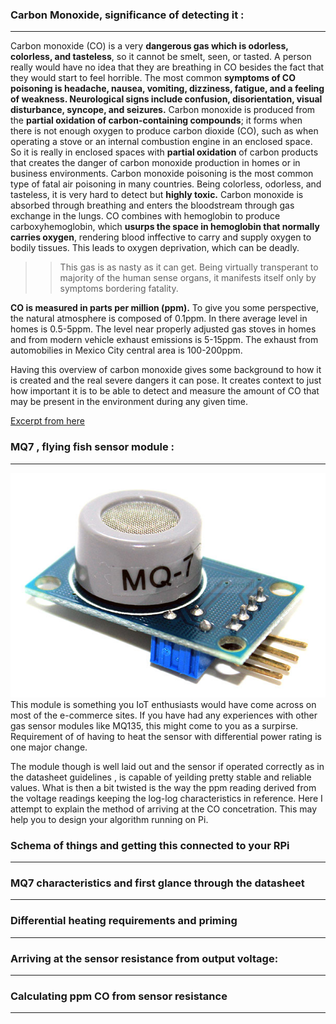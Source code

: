 ### Carbon Monoxide, significance of detecting it :
****

Carbon monoxide (CO) is a very __dangerous gas which is odorless, colorless, and tasteless__, so it cannot be smelt, seen, or tasted. A person really would have no idea that they are breathing in CO besides the fact that they would start to feel horrible. The most common __symptoms of CO poisoning is headache, nausea, vomiting, dizziness, fatigue, and a feeling of weakness. Neurological signs include confusion, disorientation, visual disturbance, syncope, and seizures.__
Carbon monoxide is produced from the __partial oxidation of carbon-containing compounds__; it forms when there is not enough oxygen to produce carbon dioxide (CO), such as when operating a stove or an internal combustion engine in an enclosed space. So it is really in enclosed spaces with __partial oxidation__ of carbon products that creates the danger of carbon monoxide production in homes or in business environments.
Carbon monoxide poisoning is the most common type of fatal air poisoning in many countries. Being colorless, odorless, and tasteless, it is very hard to detect but __highly toxic.__ Carbon monoxide is absorbed through breathing and enters the bloodstream through gas exchange in the lungs. CO combines with hemoglobin to produce carboxyhemoglobin, which __usurps the space in hemoglobin that normally carries oxygen__, rendering blood inffective to carry and supply oxygen to bodily tissues. This leads to oxygen deprivation, which can be deadly.

>> This gas is as nasty  as it can get. Being virtually transperant to majority of the human sense organs, it manifests itself only by symptoms bordering fatality.

__CO is measured in parts per million (ppm).__ To give you some perspective, the natural atmosphere is composed of 0.1ppm. In there average level in homes is 0.5-5ppm. The level near properly adjusted gas stoves in homes and from modern vehicle exhaust emissions is 5-15ppm. The exhaust from automobilies in Mexico City central area is 100-200ppm.

Having this overview of carbon monoxide gives some background to how it is created and the real severe dangers it can pose. It creates context to just how important it is to be able to detect and measure the amount of CO that may be present in the environment during any given time.

[ Excerpt from here ](http://www.learningaboutelectronics.com/Articles/MQ-7-carbon-monoxide-sensor-circuit-with-arduino.php)

### MQ7 , flying fish sensor module :
****

![Sensor module commercially available](MQ-7-MODULE-CARBON-MONOXIDE-GAS-SENSOR.png)
This module is something you IoT enthusiasts would have come across on most of the e-commerce sites. If you have had any experiences with other gas sensor modules like MQ135, this might come to you as a surpirse. Requirement of of having to heat the sensor with differential power rating is one major change.

The module though is well laid out and the sensor if operated correctly as in the datasheet guidelines , is capable of yeilding pretty stable and reliable values. What is then a bit twisted is the way the ppm reading derived from the voltage readings keeping the log-log characteristics in reference. Here I attempt to explain the method of arriving at the CO concetration. This may help you to design your algorithm running on Pi.


### Schema of things and getting this connected to your RPi
****

### MQ7 characteristics and first glance through the datasheet
***

### Differential heating requirements and priming
****

### Arriving at the sensor resistance from output voltage:
****

### Calculating ppm CO from sensor resistance
****
